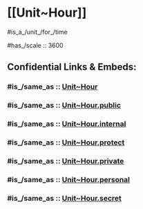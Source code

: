 
# [[Unit~Hour]] 

#is_a_/unit_/for_/time 

#has_/scale :: 3600 


## Confidential Links & Embeds: 

### #is_/same_as :: [Unit~Hour](Unit~Hour.md) 

### #is_/same_as :: [Unit~Hour.public](/_public/Unit/SI-Unit/derived_Unit/Unit~Hour.public.md) 

### #is_/same_as :: [Unit~Hour.internal](/_internal/Unit/SI-Unit/derived_Unit/Unit~Hour.internal.md) 

### #is_/same_as :: [Unit~Hour.protect](/_protect/Unit/SI-Unit/derived_Unit/Unit~Hour.protect.md) 

### #is_/same_as :: [Unit~Hour.private](/_private/Unit/SI-Unit/derived_Unit/Unit~Hour.private.md) 

### #is_/same_as :: [Unit~Hour.personal](/_personal/Unit/SI-Unit/derived_Unit/Unit~Hour.personal.md) 

### #is_/same_as :: [Unit~Hour.secret](/_secret/Unit/SI-Unit/derived_Unit/Unit~Hour.secret.md)

